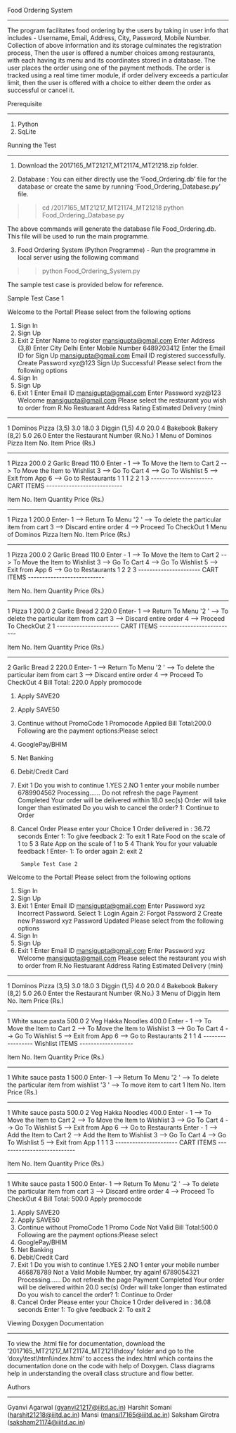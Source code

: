﻿Food Ordering System
________________


The program facilitates food ordering by the users by taking in user info that includes - Username, Email, Address, City, Password, Mobile Number. Collection of above information and its storage culminates the registration process, Then the user is offered a number choices among restaurants, with each having its menu and its coordinates stored in a database. The user places the order using one of the payment methods. The order is tracked using a real time timer module, if order delivery exceeds a particular limit, then the user is offered with a choice to either deem the order as successful or cancel it. 


 Prerequisite
________________


1. Python
2. SqLite 


 Running the Test
________________


1. Download the 2017165_MT21217_MT21174_MT21218.zip folder. 


2. Database :
You can either directly use the ‘Food_Ordering.db’ file for the database or create the same by running ‘Food_Ordering_Database.py’ file. 
         
>> cd <File path>/2017165_MT21217_MT21174_MT21218
>> python Food_Ordering_Database.py


The above commands will generate the database file Food_Ordering.db. This file will be used to run the main programme. 


3. Food Ordering System (Python Programme) - 
Run the programme in local server using the following command 


>> python Food_Ordering_System.py


The sample test case is provided below for reference.


Sample Test Case 1


Welcome to the Portal!
Please select from the following options
1. Sign In
2. Sign Up
3. Exit
2
Enter Name to register
mansigupta@gmail.com
Enter Address
(3,8)
Enter City
Delhi
Enter Mobile Number
6489203412
Enter the Email ID for Sign Up
mansigupta@gmail.com
Email ID registered successfully.
Create Password
xyz@123
Sign Up Successful!
Please select from the following options
1. Sign In
2. Sign Up
3. Exit
1
Enter Email ID
mansigupta@gmail.com
Enter Password
xyz@123
Welcome mansigupta@gmail.com
Please select the restaurant you wish to order from
R.No     Restuarant      Address         Rating     Estimated Delivery (min)
----     ----------      -------         ------     -----------------------
1        Dominos Pizza   (3,5)           3.0        18.0
3        Diggin          (1,5)           4.0        20.0
4        Bakebook Bakery (8,2)           5.0        26.0
Enter the Restaurant Number (R.No.)
1
Menu of Dominos Pizza
Item No.   Item                           Price (Rs.)
--------   ----                           -----------
1          Pizza                          200.0
2          Garlic Bread                   110.0
Enter -
1 <Item No.> <Item Quantity> --> To Move the Item to Cart
2 <Item No.> <Item Quantity> --> To Move the Item to Wishlist
3 --> Go To Cart
4 --> Go To Wishlist
5 --> Exit from App
6 --> Go to Restaurants
1 1 1
2 2 1
3
---------------------- CART ITEMS --------------------------- 


Item No.   Item            Quantity        Price (Rs.)    
--------   ----            --------        -----------
1          Pizza           1               200.0
Enter-
 1 --> Return To Menu
'2 <Item No>' --> To delete the particular item from cart
 3 --> Discard entire order
 4 --> Proceed To CheckOut
1
Menu of Dominos Pizza
Item No.   Item                           Price (Rs.)
--------   ----                           -----------
1          Pizza                          200.0
2          Garlic Bread                   110.0
Enter -
1 <Item No.> <Item Quantity> --> To Move the Item to Cart
2 <Item No.> <Item Quantity> --> To Move the Item to Wishlist
3 --> Go To Cart
4 --> Go To Wishlist
5 --> Exit from App
6 --> Go to Restaurants
1 2 2
3
---------------------- CART ITEMS --------------------------- 


Item No.   Item            Quantity        Price (Rs.)
--------   ----            --------        -----------
1          Pizza           1               200.0
2          Garlic Bread    2               220.0
Enter-
 1 --> Return To Menu
'2 <Item No>' --> To delete the particular item from cart
 3 --> Discard entire order
 4 --> Proceed To CheckOut
2 1 
---------------------- CART ITEMS --------------------------- 


Item No.   Item            Quantity        Price (Rs.)    
--------   ----            --------        -----------    
2          Garlic Bread    2               220.0
Enter-
 1 --> Return To Menu
'2 <Item No>' --> To delete the particular item from cart
 3 --> Discard entire order
 4 --> Proceed To CheckOut
4
Bill Total: 220.0
Apply promocode
1. Apply SAVE20
2. Apply SAVE50
3. Continue without PromoCode
1
Promocode Applied
Bill Total:200.0
 Following are the payment options:Please select
1. GooglePay/BHIM
2. Net Banking
3. Debit/Credit Card
4. Exit
1
Do you wish to continue
1.YES
2.NO
1
enter your mobile number
6789904562
Processing......
Do not refresh the page
Payment Completed
Your order will be delivered within  18.0  sec(s)
Order will take longer than estimated
Do you wish to cancel the order?
1: Continue to Order
2. Cancel Order
Please enter your Choice
1
Order delivered in : 36.72 seconds
Enter
1: To give feedback
2: To exit
1
Rate Food on the scale of 1 to 5
3
Rate App on the scale of 1 to 5
4
Thank You for your valuable feedback !
Enter-
1: To order again
2: exit
2
	

        Sample Test Case 2


Welcome to the Portal!
Please select from the following options
1. Sign In
2. Sign Up
3. Exit
1
Enter Email ID
mansigupta@gmail.com
Enter Password
xyz
Incorrect Password. Select
1: Login Again
2: Forgot Password
2
Create new Password 
xyz
Password Updated
Please select from the following options
1. Sign In
2. Sign Up
3. Exit
1
Enter Email ID
mansigupta@gmail.com
Enter Password
xyz
Welcome mansigupta@gmail.com
Please select the restaurant you wish to order from
R.No     Restuarant      Address         Rating     Estimated Delivery (min)
----     ----------      -------         ------     -----------------------
1        Dominos Pizza   (3,5)           3.0        18.0
3        Diggin          (1,5)           4.0        20.0
4        Bakebook Bakery (8,2)           5.0        26.0
Enter the Restaurant Number (R.No.)
3
Menu of Diggin
Item No.   Item                           Price (Rs.)
--------   ----                           -----------
1          White sauce pasta              500.0
2          Veg Hakka Noodles              400.0
Enter -
1 <Item No.> <Item Quantity> --> To Move the Item to Cart
2 <Item No.> <Item Quantity> --> To Move the Item to Wishlist
3 --> Go To Cart
4 --> Go To Wishlist
5 --> Exit from App
6 --> Go to Restaurants
2 1 1
4
----------------- Wishlist ITEMS ------------------- 


Item No.   Item            Quantity        Price (Rs.)    
--------   ----            --------        -----------
1          White sauce pasta 1               500.0
Enter-
 1 --> Return To Menu
'2 <Item No>' --> To delete the particular item from wishlist
'3 <Item No>' --> To move item to cart
1
Item No.   Item                           Price (Rs.)     
--------   ----                           -----------
1          White sauce pasta              500.0
2          Veg Hakka Noodles              400.0
Enter -
1 <Item No.> <Item Quantity> --> To Move the Item to Cart
2 <Item No.> <Item Quantity> --> To Move the Item to Wishlist
3 --> Go To Cart
4 --> Go To Wishlist
5 --> Exit from App
6 --> Go to Restaurants
Enter -
1 <Item No.> <Item Quantity> --> Add the Item to Cart
2 <Item No.> <Item Quantity> --> Add the Item to Wishlist
3 --> Go To Cart
4 --> Go To Wishlist
5 --> Exit from App
1 1 1
3
---------------------- CART ITEMS --------------------------- 


Item No.   Item            Quantity        Price (Rs.)    
--------   ----            --------        -----------
1          White sauce pasta 1               500.0
Enter-
 1 --> Return To Menu
'2 <Item No>' --> To delete the particular item from cart
 3 --> Discard entire order
 4 --> Proceed To CheckOut
4
Bill Total: 500.0
Apply promocode
1. Apply SAVE20
2. Apply SAVE50
3. Continue without PromoCode
1
Promo Code Not Valid
Bill Total:500.0
 Following are the payment options:Please select
1. GooglePay/BHIM
2. Net Banking
3. Debit/Credit Card
4. Exit
1
Do you wish to continue
1.YES
2.NO
1
enter your mobile number
466878789
Not a Valid Mobile Number, try again!
6789054321
Processing......
Do not refresh the page
Payment Completed
Your order will be delivered within  20.0  sec(s)
Order will take longer than estimated
Do you wish to cancel the order?
1: Continue to Order
2. Cancel Order
Please enter your Choice
1
Order delivered in : 36.08 seconds
Enter
1: To give feedback
2: To exit
2


	



Viewing Doxygen Documentation
________________




To view the .html file for documentation, download the ‘2017165_MT21217_MT21174_MT21218\doxy’ folder and go to the ‘doxy\test\html\index.html’ to access the index.html which contains the documentation done on the code with help of Doxygen. 
Class diagrams help in understanding the overall class structure and flow better.


 
Authors
________________




Gyanvi Agarwal (gyanvi21217@iiitd.ac.in)
Harshit Somani (harshit21218@iiitd.ac.in)
Mansi (mansi17165@iiitd.ac.in)
Saksham Girotra (saksham21174@iiitd.ac.in)